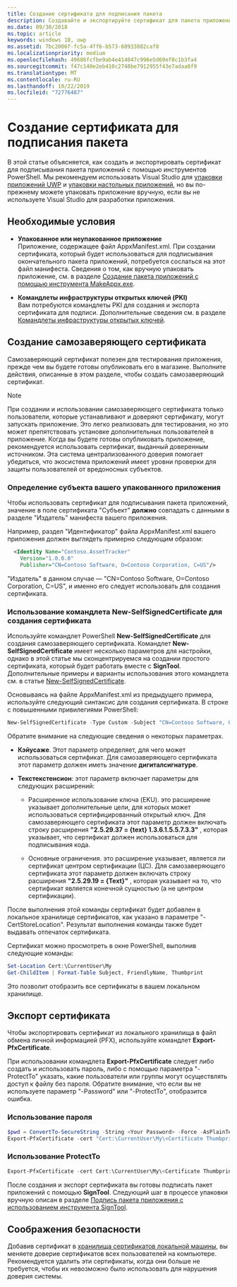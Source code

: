 ```yaml
---
title: Создание сертификата для подписания пакета
description: Создавайте и экспортируйте сертификат для пакета приложения, подписывая его с использованием инструментов PowerShell.
ms.date: 09/30/2018
ms.topic: article
keywords: windows 10, uwp
ms.assetid: 7bc2006f-fc5a-4ff6-b573-60933882caf8
ms.localizationpriority: medium
ms.openlocfilehash: 49686fcfbe9ab4e414047c996e5d69ef0c1b3fa4
ms.sourcegitcommit: f47c140e2eb410c2748be7912955f43e7adaa8f9
ms.translationtype: MT
ms.contentlocale: ru-RU
ms.lasthandoff: 10/22/2019
ms.locfileid: "72776487"
---
```

# <a name="create-a-certificate-for-package-signing"></a>Создание сертификата для подписания пакета

В этой статье объясняется, как создать и экспортировать сертификат для подписывания пакета приложений с помощью инструментов PowerShell. Мы рекомендуем использовать Visual Studio для [упаковки приложений UWP](packaging-uwp-apps.md) и [упаковки настольных приложений](../desktop/desktop-to-uwp-packaging-dot-net.md), но вы по-прежнему можете упаковать приложение вручную, если вы не используете Visual Studio для разработки приложения.

## <a name="prerequisites"></a>Необходимые условия

- **Упакованное или неупакованное приложение**  
Приложение, содержащее файл AppxManifest.xml. При создании сертификата, который будет использоваться для подписывания окончательного пакета приложений, потребуется сослаться на этот файл манифеста. Сведения о том, как вручную упаковать приложение, см. в разделе [Создание пакета приложений с помощью инструмента MakeAppx.exe](create-app-package-with-makeappx-tool.md).

- **Командлеты инфраструктуры открытых ключей (PKI)**  
Вам потребуются командлеты PKI для создания и экспорта сертификата для подписи. Дополнительные сведения см. в разделе [Командлеты инфраструктуры открытых ключей](https://docs.microsoft.com/powershell/module/pkiclient/).

## <a name="create-a-self-signed-certificate"></a>Создание самозаверяющего сертификата

Самозаверяющий сертификат полезен для тестирования приложения, прежде чем вы будете готовы опубликовать его в магазине. Выполните действия, описанные в этом разделе, чтобы создать самозаверяющий сертификат.

> [!NOTE]
> При создании и использовании самозаверяющего сертификата только пользователи, которые устанавливают и доверяют сертификату, могут запускать приложение. Это легко реализовать для тестирования, но это может препятствовать установке дополнительных пользователей в приложение. Когда вы будете готовы опубликовать приложение, рекомендуется использовать сертификат, выданный доверенным источником. Эта система централизованного доверия помогает убедиться, что экосистема приложений имеет уровни проверки для защиты пользователей от вредоносных субъектов.

### <a name="determine-the-subject-of-your-packaged-app"></a>Определение субъекта вашего упакованного приложения  

Чтобы использовать сертификат для подписывания пакета приложений, значение в поле сертификата "Субъект" **должно** совпадать с данными в разделе "Издатель" манифеста вашего приложения.

Например, раздел "Идентификатор" файла AppxManifest.xml вашего приложения должен выглядеть примерно следующим образом:

```xml
  <Identity Name="Contoso.AssetTracker" 
    Version="1.0.0.0" 
    Publisher="CN=Contoso Software, O=Contoso Corporation, C=US"/>
```

"Издатель" в данном случае — "CN=Contoso Software, O=Contoso Corporation, C=US", и именно его следует использовать для создания сертификата.

### <a name="use-new-selfsignedcertificate-to-create-a-certificate"></a>Использование командлета **New-SelfSignedCertificate** для создания сертификата

Используйте командлет PowerShell **New-SelfSignedCertificate** для создания самозаверяющего сертификата. Командлет **New-SelfSignedCertificate** имеет несколько параметров для настройки, однако в этой статье мы сконцентрируемся на создании простого сертификата, который будет работать вместе с **SignTool**. Дополнительные примеры и варианты использования этого командлета см. в статье [New-SelfSignedCertificate](https://docs.microsoft.com/powershell/module/pkiclient/New-SelfSignedCertificate).

Основываясь на файле AppxManifest.xml из предыдущего примера, используйте следующий синтаксис для создания сертификата. В строке с повышенными привилегиями PowerShell:

```powershell
New-SelfSignedCertificate -Type Custom -Subject "CN=Contoso Software, O=Contoso Corporation, C=US" -KeyUsage DigitalSignature -FriendlyName "Your friendly name goes here" -CertStoreLocation "Cert:\CurrentUser\My" -TextExtension @("2.5.29.37={text}1.3.6.1.5.5.7.3.3", "2.5.29.19={text}")
```

Обратите внимание на следующие сведения о некоторых параметрах.

- **Кэйусаже**. Этот параметр определяет, для чего может использоваться сертификат. Для самозаверяющего сертификата этот параметр должен иметь значение **дигиталсигнатуре**.

- **Текстекстенсион**: этот параметр включает параметры для следующих расширений:

  - Расширенное использование ключа (EKU). это расширение указывает дополнительные цели, для которых может использоваться сертифицированный открытый ключ. Для самозаверяющего сертификата этот параметр должен включать строку расширения **"2.5.29.37 = {text} 1.3.6.1.5.5.7.3.3"** , которая указывает, что сертификат должен использоваться для подписывания кода.

  - Основные ограничения. это расширение указывает, является ли сертификат центром сертификации (ЦС). Для самозаверяющего сертификата этот параметр должен включать строку расширения **"2.5.29.19 = {Text}"** , которая указывает на то, что сертификат является конечной сущностью (а не центром сертификации).

После выполнения этой команды сертификат будет добавлен в локальное хранилище сертификатов, как указано в параметре "-CertStoreLocation". Результат выполнения команды также будет выдавать отпечаток сертификата.  

Сертификат можно просмотреть в окне PowerShell, выполнив следующие команды:

```powershell
Set-Location Cert:\CurrentUser\My
Get-ChildItem | Format-Table Subject, FriendlyName, Thumbprint
```

Это позволит отобразить все сертификаты в вашем локальном хранилище.

## <a name="export-a-certificate"></a>Экспорт сертификата 

Чтобы экспортировать сертификат из локального хранилища в файл обмена личной информацией (PFX), используйте командлет **Export-PfxCertificate**.

При использовании командлета **Export-PfxCertificate** следует либо создать и использовать пароль, либо с помощью параметра "-ProtectTo" указать, какие пользователи или группы могут осуществлять доступ к файлу без пароля. Обратите внимание, что если вы не используете параметр "-Password" или "-ProtectTo", отобразится ошибка.

### <a name="password-usage"></a>Использование пароля

```powershell
$pwd = ConvertTo-SecureString -String <Your Password> -Force -AsPlainText 
Export-PfxCertificate -cert "Cert:\CurrentUser\My\<Certificate Thumbprint>" -FilePath <FilePath>.pfx -Password $pwd
```

### <a name="protectto-usage"></a>Использование ProtectTo

```powershell
Export-PfxCertificate -cert Cert:\CurrentUser\My\<Certificate Thumbprint> -FilePath <FilePath>.pfx -ProtectTo <Username or group name>
```

После создания и экспорт сертификата вы готовы подписать пакет приложений с помощью **SignTool**. Следующий шаг в процессе упаковки вручную описан в разделе [Подпись пакета приложения с использованием инструмента SignTool](sign-app-package-using-signtool.md).

## <a name="security-considerations"></a>Соображения безопасности

Добавив сертификат в [хранилища сертификатов локальной машины](https://docs.microsoft.com/windows-hardware/drivers/install/local-machine-and-current-user-certificate-stores), вы меняете доверие сертификатов всех пользователей на компьютере. Рекомендуется удалить эти сертификаты, когда они больше не требуется, чтобы их невозможно было использовать для нарушения доверия системы.
